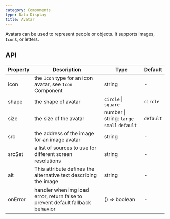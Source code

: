 ```yaml
---
category: Components
type: Data Display
title: Avatar
---
```


Avatars can be used to represent people or objects. It supports images, `Icon`s, or letters.

## API

| Property | Description | Type | Default |
| -------- | ----------- | ---- | ------- |
| icon | the `Icon` type for an icon avatar, see `Icon` Component | string | - |
| shape | the shape of avatar | `circle` \| `square` | `circle` |
| size | the size of the avatar | number \| string: `large` `small` `default` | `default` |
| src | the address of the image for an image avatar | string | - |
| srcSet | a list of sources to use for different screen resolutions | string | - |
| alt | This attribute defines the alternative text describing the image | string | - |
| onError | handler when img load error, return false to prevent default fallback behavior | () => boolean | - |
